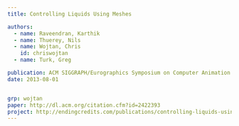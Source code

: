 ```yaml
---
title: Controlling Liquids Using Meshes

authors:
  - name: Raveendran, Karthik
  - name: Thuerey, Nils
  - name: Wojtan, Chris
    id: chriswojtan
  - name: Turk, Greg

publication: ACM SIGGRAPH/Eurographics Symposium on Computer Animation (SCA 2012)
date: 2013-08-01


grp: wojtan
paper: http://dl.acm.org/citation.cfm?id=2422393
project: http://endingcredits.com/publications/controlling-liquids-using-meshes/
---
```

